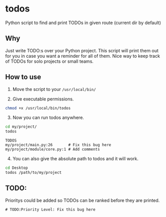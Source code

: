 # todos
Python script to find and print TODOs in given route (current dir by default)  

## Why
Just write TODO:s over your Python project. This script will print them out for you in case you want a reminder for all of them. Nice way to keep track of TODOs for solo projects or small teams. 

## How to use
1. Move the script to your `/usr/local/bin/`

2. Give executable permissions.  

```bash
chmod +x /usr/local/bin/todos
```  


3. Now you can run todos anywhere.

```bash
cd my/project/
todos
```  

```
TODOS
my/project/main.py:26       # Fix this bug here
my/project/module/core.py:1 # Add comments
```

4. You can also give the absolute path to todos and it will work.
```bash
cd Desktop
todos /path/to/my/project
```  
   
## TODO:
Prioritys could be added so TODOs can be ranked before they are printed.  

`# TODO:Priority Level: Fix this bug here`
